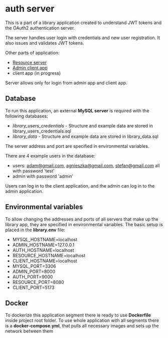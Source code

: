 # auth server
This is a part of a library application created to understand JWT tokens and the OAuth2 authentication server.

The server handles user login with credentials and new user registration. It also issues and validates JWT tokens.

Other parts of application:
- [Resource server](https://github.com/Grochu25/library-resource)
- [Admin client app](https://github.com/Grochu25/library-admin-client)
- client app (in progress)

Server allows only for login from admin app and client app.

## Database
To run this application, an external **MySQL server** is required with the following databases:
- *library_users_credentials* - Structure and example data are stored in library_users_credentials.sql
- *library_data* - Structure and example data are stored in library_data.sql

The server address and port are specified in environmental variables.

There are 4 example users in the database:
- users: adam@gmail.com, agnieszka@gmail.com, stefan@gmail.com all with password 'test'
- admin with password 'admin'

Users can log in to the client application, and the admin can log in to the admin application.

## Environmental variables
To allow changing the addresses and ports of all servers that make up the library app, they are specified in environmental variables. The basic setup is placed in the **library.env** file:
- MYSQL_HOSTNAME=localhost
- ADMIN_HOSTNAME=127.0.0.1
- AUTH_HOSTNAME=localhost
- RESOURCE_HOSTNAME=localhost
- CLIENT_HOSTNAME=localhost
- MYSQL_PORT=3306
- ADMIN_PORT=8000
- AUTH_PORT=9000
- RESOURCE_PORT=8080
- CLIENT_PORT=5173

## Docker
To dockerize this application segment there is ready to use **Dockerfile** inside project root folder.
To use whole application with all segments there is a **docker-compose.yml**, that pulls all necessary images and sets up the network between them
